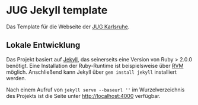 # JUG Jekyll template

Das Template für die Webseite der [JUG Karlsruhe](http://jug-karlsruhe.de).

## Lokale Entwicklung

Das Projekt basiert auf [Jekyll](http://jekyllrb.com/), das seinerseits eine Version von Ruby > 2.0.0 benötigt. Eine Installation der Ruby-Runtime ist beispielsweise über [RVM](https://rvm.io/) möglich. Anschließend kann Jekyll über `gem install jekyll` installiert werden.

Nach einem Aufruf von `jekyll serve --baseurl ''` im Wurzelverzeichnis des Projekts ist die Seite unter [http://localhost:4000](http://localhost:4000) verfügbar.




